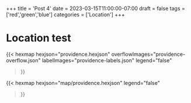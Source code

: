 +++
title = 'Post 4'
date = 2023-03-15T11:00:00-07:00
draft = false
tags = ['red','green','blue']
categories = ['Location']
+++

# Location test
{{< hexmap 
    hexjson="providence.hexjson"
    overflowImages="providence-overflow.json"
    labelImages="providence-labels.json"
    legend="false"
>}}

{{< hexmap 
    hexjson="map/providence.hexjson"
    legend="false"
>}}